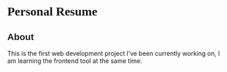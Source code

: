 <h1 style="font-family: Trocchi;"> Personal Resume </h1>
<h2 style="font-family: Arial; font-color: Cyan"> About </h2>
  <p>
      This is the first web development project I've been currently working on, I am learning the frontend tool at the same time. 
  </p>

